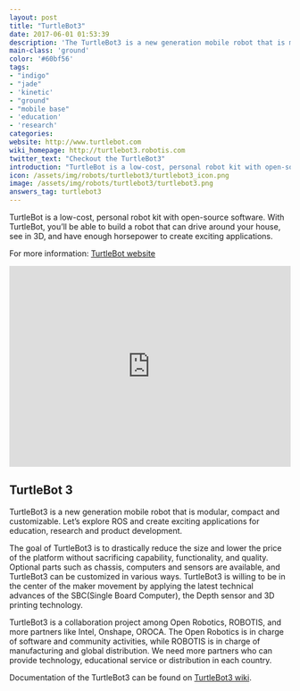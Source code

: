 ```yaml
---
layout: post
title: "TurtleBot3"
date: 2017-06-01 01:53:39
description: 'The TurtleBot3 is a new generation mobile robot that is modular, compact and customizable.'
main-class: 'ground'
color: '#60bf56'
tags:
- "indigo"
- "jade"
- 'kinetic'
- "ground"
- "mobile base"
- 'education'
- 'research'
categories:
website: http://www.turtlebot.com
wiki_homepage: http://turtlebot3.robotis.com
twitter_text: "Checkout the TurtleBot3"
introduction: "TurtleBot is a low-cost, personal robot kit with open-source software"
icon: /assets/img/robots/turtlebot3/turtlebot3_icon.png
image: /assets/img/robots/turtlebot3/turtlebot3.png
answers_tag: turtlebot3
---
```


TurtleBot is a low-cost, personal robot kit with open-source software. With TurtleBot, you’ll be able to build a robot that can drive around your house, see in 3D, and have enough horsepower to create exciting applications.

For more information: [TurtleBot website](http://www.turtlebot.com)

<iframe width="100%" height="360" src="https://www.youtube.com/embed/9OC3J53RUsk?ecver=1" frameborder="0" allowfullscreen></iframe>

## TurtleBot 3

TurtleBot3 is a new generation mobile robot that is modular, compact and customizable. Let’s explore ROS and create exciting applications for education, research and product development.

The goal of TurtleBot3 is to drastically reduce the size and lower the price of the platform without sacrificing capability, functionality, and quality. Optional parts such as chassis, computers and sensors are available, and TurtleBot3 can be customized in various ways. TurtleBot3 is willing to be in the center of the maker movement by applying the latest technical advances of the SBC(Single Board Computer), the Depth sensor and 3D printing technology.

TurtleBot3 is a collaboration project among Open Robotics, ROBOTIS, and more partners like Intel, Onshape, OROCA. The Open Robotics is in charge of software and community activities, while ROBOTIS is in charge of manufacturing and global distribution. We need more partners who can provide technology, educational service or distribution in each country.

Documentation of the TurtleBot3 can be found on [TurtleBot3 wiki](http://turtlebot3.robotis.com).
